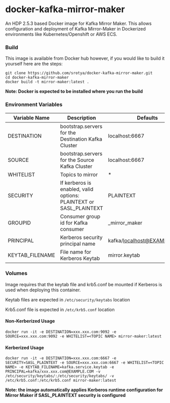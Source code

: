# docker-kafka-mirror-maker

An HDP 2.5.3 based Docker image for Kafka Mirror Maker. This allows configuration and deployment of Kafka Mirror-Maker in Dockerized environments like Kubernetes/Openshift or AWS ECS.

### Build
This image is available from Docker hub however, if you would like to build it yourself here are the steps:

```
git clone https://github.com/srotya/docker-kafka-mirror-maker.git
cd docker-kafka-mirror-maker
docker build -t mirror-maker:latest .
```

**Note: Docker is expected to be installed where you run the build**

### Environment Variables
|    Variable Name    |                   Description                |   Defaults |
|---------------------|----------------------------------------------|------------|
|    DESTINATION      | bootstrap.servers for the Destination Kafka Cluster |localhost:6667|
|      SOURCE         | bootstrap.servers for the Source Kafka Cluster |localhost:6667|
|     WHITELIST       | Topics to mirror     | * |
|     SECURITY        | If kerberos is enabled, valid options: PLAINTEXT or SASL_PLAINTEXT | PLAINTEXT |
|     GROUPID         | Consumer group id for Kafka consumer | _mirror_maker |
|    PRINCIPAL        | Kerberos security principal name | kafka/localhost@EXAMPLE.COM |
|  KEYTAB_FILENAME    | File name for Kerberos Keytab | mirror.keytab |

### Volumes
Image requires that the keytab file and krb5.conf be mounted if Kerberos is used when deploying this container.

Keytab files are expected in ```/etc/security/keytabs``` location

Krb5.conf file is expected in ```/etc/krb5.conf``` location

#### Non-Kerberized Usage
```
docker run -it -e DESTINATION=xxx.xxx.com:9092 -e SOURCE=xxx.xxx.com:9092 -e WHITELIST=<TOPIC NAME> mirror-maker:latest
```

#### Kerberized Usage
```
docker run -it -e DESTINATION=xxx.xxx.com:6667 -e SECURITY=SASL_PLAINTEXT -e SOURCE=xxx.xxx.com:6667 -e WHITELIST=<TOPIC NAME> -e KEYTAB_FILENAME=kafka.service.keytab -e PRINCIPAL=kafka/xxx.xxx.com@EXAMPLE.COM -v /etc/security/keytabs/:/etc/security/keytabs/ -v /etc/krb5.conf:/etc/krb5.conf mirror-maker:latest
```

**Note: the image automatically applies Kerberos runtime configuration for Mirror Maker if SASL_PLAINTEXT security is configured**
